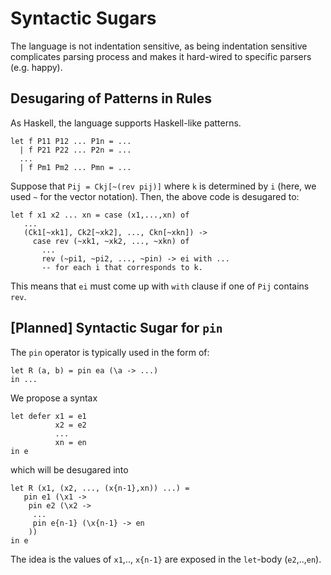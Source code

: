 Syntactic Sugars
================

The language is not indentation sensitive, as being indentation
sensitive complicates parsing process and makes it hard-wired to
specific parsers (e.g. happy).


<!--### Keywords

```
sig type data newtype let and in where case of rev with infix infixr infixl 
```

The following words are reserved for future.

```
import module open begin end 
```

### Special Symbols

The following characters cannot be a part of identifiers. 

```
( ) { } , _
```

### Identifiers

Every nonempty combination of letters and symbols are identifiers. Some combinations
like `!` has the special meaning. 
-->

## Desugaring of Patterns in Rules

As Haskell, the language supports Haskell-like patterns. 

```
let f P11 P12 ... P1n = ...
  | f P21 P22 ... P2n = ...
  ...
  | f Pm1 Pm2 ... Pmn = ...
```

Suppose that `Pij = Ckj[~(rev pij)]` where `k` is determined by `i` (here, we used `~` for the vector notation). Then, the above code is desugared to:

```
let f x1 x2 ... xn = case (x1,...,xn) of 
   ...
   (Ck1[~xk1], Ck2[~xk2], ..., Ckn[~xkn]) -> 
     case rev (~xk1, ~xk2, ..., ~xkn) of 
       ...
       rev (~pi1, ~pi2, ..., ~pin) -> ei with ... 
       -- for each i that corresponds to k.            
```

This means that `ei` must come up with `with` clause if one of `Pij` contains `rev`.

## [Planned] Syntactic Sugar for `pin`

The `pin` operator is typically used in the form of:

```
let R (a, b) = pin ea (\a -> ...)  
in ... 
```

We propose a syntax 

```
let defer x1 = e1
          x2 = e2
          ...
          xn = en 
in e          
```

which will be desugared into

```
let R (x1, (x2, ..., (x{n-1},xn)) ...) =
   pin e1 (\x1 -> 
    pin e2 (\x2 -> 
     ... 
     pin e{n-1} (\x{n-1} -> en
    ))
in e 
```

The idea is the values of `x1`,.., `x{n-1}` are exposed in the `let`-body (`e2`,..,`en`).






